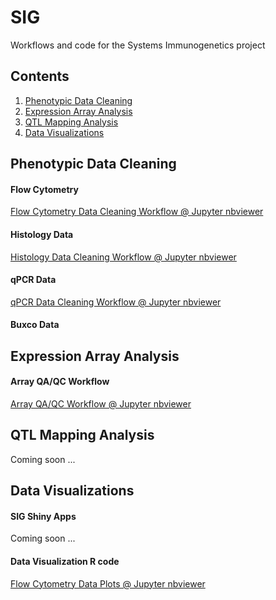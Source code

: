 # SIG
Workflows and code for the Systems Immunogenetics project

## Contents
1. [Phenotypic Data Cleaning](#pheno)
2. [Expression Array Analysis](#expression)
3. [QTL Mapping Analysis](#qtl)
4. [Data Visualizations](#viz)

## <a name="pheno"></a>Phenotypic Data Cleaning 

#### Flow Cytometry

[Flow Cytometry Data Cleaning Workflow @ Jupyter nbviewer](http://nbviewer.jupyter.org/github/biodev/SIG/blob/master/SIG_WNV_Flow_Data_Cleaning.ipynb)

#### Histology Data

[Histology Data Cleaning Workflow @ Jupyter nbviewer](http://nbviewer.jupyter.org/github/biodev/SIG/blob/master/SIG_WNV_Histology_Data_Cleaning.ipynb)

#### qPCR Data

[qPCR Data Cleaning Workflow @ Jupyter nbviewer](http://nbviewer.jupyter.org/github/biodev/SIG/blob/master/SIG_WNV_qPCR_Data_Cleaning.ipynb)

#### Buxco Data



## <a name="expression"></a>Expression Array Analysis

#### Array QA/QC Workflow

[Array QA/QC Workflow @ Jupyter nbviewer](http://nbviewer.jupyter.org/github/biodev/SIG/blob/master/SIG_Array_QA_QC_Workflow.ipynb)


## <a name="qtl"></a>QTL Mapping Analysis

Coming soon ...


## <a name="viz"></a>Data Visualizations

#### SIG Shiny Apps

Coming soon ...

#### Data Visualization R code

[Flow Cytometry Data Plots @ Jupyter nbviewer](http://nbviewer.jupyter.org/github/biodev/SIG/blob/master/SIG_WNV_Flow_Data_Plotting.ipynb)